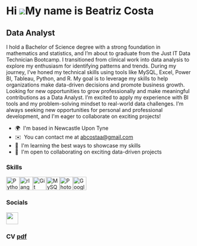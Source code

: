 Hi ![](https://user-images.githubusercontent.com/18350557/176309783-0785949b-9127-417c-8b55-ab5a4333674e.gif)My name is Beatriz Costa
=====================================================================================================================================

Data Analyst
------------

I hold a Bachelor of Science degree with a strong foundation in mathematics and statistics, and I’m about to graduate from the Just IT Data Technician Bootcamp. I transitioned from clinical work into data analysis to explore my enthusiasm for identifying patterns and trends. During my journey, I’ve honed my technical skills using tools like MySQL, Excel, Power BI, Tableau, Python, and R. My goal is to leverage my skills to help organizations make data-driven decisions and promote business growth. Looking for new opportunities to grow professionally and make meaningful contributions as a Data Analyst. I’m excited to apply my experience with BI tools and my problem-solving mindset to real-world data challenges. I’m always seeking new opportunities for personal and professional development, and I'm eager to collaborate on exciting projects!

*   🌍  I'm based in Newcastle Upon Tyne
*   ✉️  You can contact me at [abcostaa@gmail.com](mailto:abcostaa@gmail.com)
*   🧠  I'm learning the best ways to showcase my skills
*   🤝  I'm open to collaborating on exciting data-driven projects

### Skills
<p align="left">
<a href="https://www.python.org/" target="_blank" rel="noreferrer"><img src="https://raw.githubusercontent.com/danielcranney/readme-generator/main/public/icons/skills/python-colored.svg" width="36" height="36" alt="Python" /></a><a href="https://www.r-project.org/" target="_blank" rel="noreferrer"><img src="https://raw.githubusercontent.com/danielcranney/readme-generator/main/public/icons/skills/rlang-colored.svg" width="36" height="36" alt="rlang" /></a><a href="https://git-scm.com/" target="_blank" rel="noreferrer"><img src="https://raw.githubusercontent.com/danielcranney/readme-generator/main/public/icons/skills/git-colored.svg" width="36" height="36" alt="Git" /></a><a href="https://www.mysql.com/" target="_blank" rel="noreferrer"><img src="https://raw.githubusercontent.com/danielcranney/readme-generator/main/public/icons/skills/mysql-colored.svg" width="36" height="36" alt="MySQL" /></a><a href="https://www.adobe.com/uk/products/photoshop.html" target="_blank" rel="noreferrer"><img src="https://raw.githubusercontent.com/danielcranney/readme-generator/main/public/icons/skills/photoshop-colored.svg" width="36" height="36" alt="Photoshop" /></a><a href="https://cloud.google.com/" target="_blank" rel="noreferrer"><img src="https://raw.githubusercontent.com/danielcranney/readme-generator/main/public/icons/skills/googlecloud-colored.svg" width="36" height="36" alt="Google Cloud" /></a>
                    </p>

### Socials

<p align="left"> <a href="https://www.github.com/abea3costa" target="_blank" rel="noreferrer"> <picture> <source media="(prefers-color-scheme: dark)" srcset="https://raw.githubusercontent.com/danielcranney/readme-generator/main/public/icons/socials/github-dark.svg" /> <source media="(prefers-color-scheme: light)" srcset="https://raw.githubusercontent.com/danielcranney/readme-generator/main/public/icons/socials/github.svg" /> <img src="https://raw.githubusercontent.com/danielcranney/readme-generator/main/public/icons/socials/github.svg" width="32" height="32" /> </picture> </a></p>
                    
### CV [pdf](https://github.com/abea3costa/Portfolio/blob/main/CVBC.pdf)
